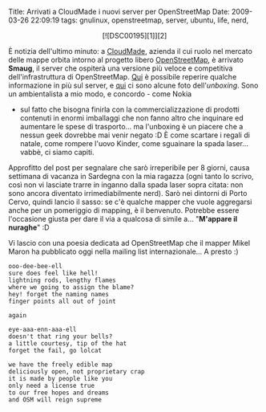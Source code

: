 Title: Arrivati a CloudMade i nuovi server per OpenStreetMap
Date:  2009-03-26 22:09:19
tags: gnulinux, openstreetmap, server, ubuntu, life, nerd,

<center>[![DSC00195][1]][2]</center>

È notizia dell'ultimo minuto: a [CloudMade][3], azienda il cui ruolo nel
mercato delle mappe orbita intorno al progetto libero [OpenStreetMap][4], è
arrivato **Smaug**, il server che ospiterà una versione più veloce e
competitiva dell'infrastruttura di OpenStreetMap. [Qui][5] è possibile
reperire qualche informazione in più sul server, e [qui][6] ci sono alcune
foto dell'_unboxing_. Sono un ambientalista a mio modo, e concordo - come Nokia
- sul fatto che bisogna finirla con la commercializzazione di prodotti
contenuti in enormi imballaggi che non fanno altro che inquinare ed aumentare
le spese di trasporto... ma l'unboxing è un piacere che a nessun geek dovrebbe
mai venir negato :D È come scartare i regali di natale, come rompere l'uovo
Kinder, come sguainare la spada laser... vabbè, ci siamo capiti.


Approfitto del
post per segnalare che sarò irreperibile per 8 giorni, causa settimana di
vacanza in Sardegna con la mia ragazza (ogni tanto lo scrivo, così non vi
lasciate trarre in inganno dalla spada laser sopra citata: non sono ancora
diventato irrimediabilmente nerd). Sarò nei dintorni di Porto Cervo, quindi
lancio il sasso: se c'è qualche mapper che vuole aggregarsi anche per un
pomeriggio di mapping, è il benvenuto. Potrebbe essere l'occasione giusta per
dare il via a qualcosa di simile a... "**M'appare il nuraghe**" :D


Vi lascio
con una poesia dedicata ad OpenStreetMap che il mapper Mikel Maron ha
pubblicato oggi nella mailing list internazionale... A presto :)

    ooo-dee-bee-ell
    sure does feel like hell!
    lightning rods, lengthy flames
    where we going to assign the blame?
    hey! forget the naming names
    finger points all out of joint

    again

    eye-aaa-enn-aaa-ell
    doesn't that ring your bells?
    a little courtesy, tip of the hat
    forget the fail, go lolcat

    we have the freely edible map
    deliciously open, not proprietary crap
    it is made by people like you
    only need a license true
    to our free hopes and dreams
    and OSM will reign supreme



   [1]: http://dl.dropbox.com/u/369614/blog/img_red/3387504590_1a73c6ac87.jpg

   [2]: http://www.flickr.com/photos/smsm1/3387504590/

   [3]: http://cloudmade.com/

   [4]: http://www.openstreetmap.org/

   [5]: http://wiki.openstreetmap.org/wiki/Servers/smaug

   [6]: http://www.flickr.com/photos/smsm1/sets/72157615842027585/
